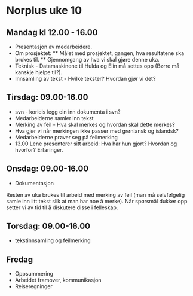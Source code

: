 # Norplus uke 10


## Mandag kl 12.00 - 16.00


* Presentasjon av medarbeidere.
* Om prosjektet:
** Målet med prosjektet, gangen, hva resultatene ska brukes til.
** Gjennomgang av hva vi skal gjøre denne uka.
* Teknisk - Datamaskinene til Hulda og Elin må settes opp (Børre må kanskje hjelpe til?).
* Innsamling av tekst - Hvilke tekster? Hvordan gjør vi det?


## Tirsdag: 09.00-16.00
* svn - korleis legg ein inn dokumenta i svn?
* Medarbeiderne samler inn tekst
* Merking av feil - Hva skal merkes og hvordan skal dette merkes?
* Hva gjør vi når merkingen ikke passer med grønlansk og islandsk?
* Medarbeiderne prøver seg på feilmerking
* 13.00 Lene presenterer sitt arbeid: Hva har hun gjort? Hvordan og hvorfor? Erfaringer.


## Onsdag: 09.00-16.00
* Dokumentasjon


Resten av uka brukes til arbeid med merking av feil (man må selvfølgelig samle inn litt tekst slik at man har noe å merke). Når spørsmål dukker opp setter vi av tid til å diskutere disse i felleskap.  


## Torsdag: 09.00-16.00


* tekstinnsamling og feilmerking


## Fredag 
* Oppsummering
* Arbeidet framover, kommunikasjon
* Reiseregninger
